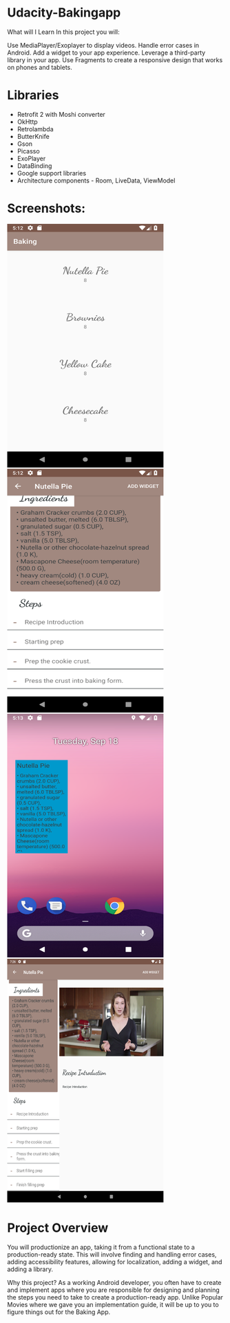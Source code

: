 # Udacity-Bakingapp

What will I Learn
In this project you will:

Use MediaPlayer/Exoplayer to display videos.
Handle error cases in Android.
Add a widget to your app experience.
Leverage a third-party library in your app.
Use Fragments to create a responsive design that works on phones and tablets.


# Libraries
* Retrofit 2 with Moshi converter
* OkHttp
* Retrolambda
* ButterKnife
* Gson
* Picasso
* ExoPlayer
* DataBinding
* Google support libraries
* Architecture components - Room, LiveData, ViewModel




# Screenshots:
<img src="/screen/0.png" width="363"  height="564"><img src="/screen/1.png" width="363"  height="564"><img src="/screen/3.png" width="363"  height="564"><img src="/screen/4.png" width="363"  height="564">

# Project Overview

You will productionize an app, taking it from a functional state to a production-ready state. This will involve finding and handling error cases, adding accessibility features, allowing for localization, adding a widget, and adding a library.

Why this project?
As a working Android developer, you often have to create and implement apps where you are responsible for designing and planning the steps you need to take to create a production-ready app. Unlike Popular Movies where we gave you an implementation guide, it will be up to you to figure things out for the Baking App.
